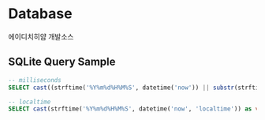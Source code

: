 # Database
에이디치히얌 개발소스

## SQLite Query Sample
```sql
-- milliseconds
SELECT cast((strftime('%Y%m%d%H%M%S', datetime('now')) || substr(strftime('%f','now'),4)) as varchar) as today

-- localtime
SELECT cast(strftime('%Y%m%d%H%M%S', datetime('now', 'localtime')) as varchar) as today
```
